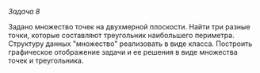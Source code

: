 *Задача 8*

Задано множество точек на двухмерной плоскости. Найти три разные точки, которые составляют треугольник наибольшего периметра. Структуру данных "множество" реализовать в виде класса.
Построить графическое отображение задачи и ее решения в виде множества точек и треугольника.
